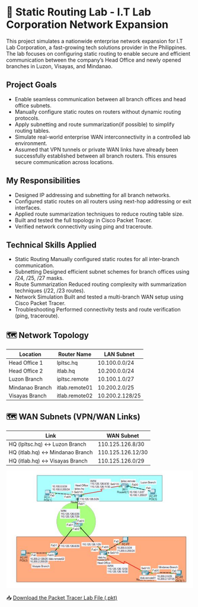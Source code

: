 
# 📡 Static Routing Lab - I.T Lab Corporation Network Expansion

This project simulates a nationwide enterprise network expansion for I.T Lab Corporation, a fast-growing tech solutions provider in the Philippines. The lab focuses on configuring static routing to enable secure and efficient communication between the company’s Head Office and newly opened branches in Luzon, Visayas, and Mindanao.

##  Project Goals
- Enable seamless communication between all branch offices and head office subnets.
- Manually configure static routes on routers without dynamic routing protocols.
- Apply subnetting and route summarization(if possible) to simplify routing tables.
- Simulate real-world enterprise WAN interconnectivity in a controlled lab environment.
- Assumed that VPN tunnels or private WAN links have already been successfully established between all branch routers. This ensures secure communication across locations.

##  My Responsibilities
- Designed IP addressing and subnetting for all branch networks.
- Configured static routes on all routers using next-hop addressing or exit interfaces.
- Applied route summarization techniques to reduce routing table size.
- Built and tested the full topology in Cisco Packet Tracer.
- Verified network connectivity using ping and traceroute.

## Technical Skills Applied
- Static Routing	Manually configured static routes for all inter-branch communication.
- Subnetting	Designed efficient subnet schemes for branch offices using /24, /25, /27 masks.
- Route Summarization	Reduced routing complexity with summarization techniques (/22, /23 routes).
- Network Simulation	Built and tested a multi-branch WAN setup using Cisco Packet Tracer.
- Troubleshooting	Performed connectivity tests and route verification (ping, traceroute).


## 🗺️ Network Topology
| Location            | Router Name        | LAN Subnet             |
|---------------------|--------------------|------------------------|
| Head Office 1       | lpltsc.hq          | 10.100.0.0/24          |
| Head Office 2       | itlab.hq           | 10.200.0.0/24          |
| Luzon Branch        | ipltsc.remote      | 10.100.1.0/27          |
| Mindanao Branch     | itlab.remote01     | 10.200.2.0/25          |
| Visayas Branch      | itlab.remote02     | 10.200.2.128/25        |

## 🗺️ WAN Subnets (VPN/WAN Links)
| Link                            | WAN Subnet       |
| ------------------------------- | ---------------- |
| HQ (lpltsc.hq) ↔ Luzon Branch   | 110.125.126.8/30 |
| HQ (itlab.hq) ↔ Mindanao Branch | 110.125.126.12/30|
| HQ (itlab.hq) ↔ Visayas Branch  | 110.125.126.0/29 |

![Network Topology Diagram](images/Topology.JPG)

📥 [Download the Packet Tracer Lab File (.pkt)](lab-files/Static-Routing-Lab.pkt)



